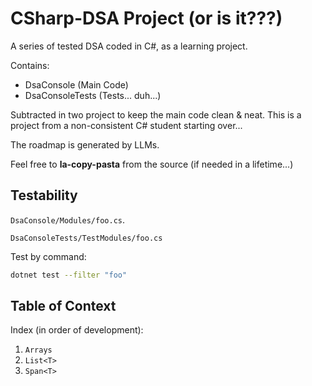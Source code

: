 # CSharp-DSA Project (or is it???)
A series of tested DSA coded in C#, as a learning project.

Contains:
- DsaConsole (Main Code)
- DsaConsoleTests (Tests... duh...)

Subtracted in two project to keep the main code clean & neat.
This is a project from a non-consistent C# student starting over...

The roadmap is generated by LLMs.

Feel free to **la-copy-pasta** from the source (if needed in a lifetime...)

## Testability
`DsaConsole/Modules/foo.cs`.

`DsaConsoleTests/TestModules/foo.cs`

Test by command:
```bash
dotnet test --filter "foo"
```

## Table of Context

Index (in order of development):
1. `Arrays`
2. `List<T>`
3. `Span<T>`

